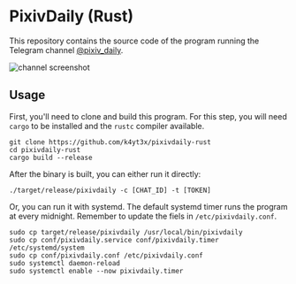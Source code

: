 # PixivDaily (Rust)

This repository contains the source code of the program running the Telegram channel [@pixiv\_daily](https://t.me/pixiv\_daily).

![channel screenshot](https://user-images.githubusercontent.com/21986859/130876907-80e3416a-01bc-446d-a56f-33a6198b8ff0.png)

## Usage

First, you'll need to clone and build this program. For this step, you will need `cargo` to be installed and the `rustc` compiler available.

```shell
git clone https://github.com/k4yt3x/pixivdaily-rust
cd pixivdaily-rust
cargo build --release
```

After the binary is built, you can either run it directly:

```shell
./target/release/pixivdaily -c [CHAT_ID] -t [TOKEN]
```

Or, you can run it with systemd. The default systemd timer runs the program at every midnight. Remember to update the fiels in `/etc/pixivdaily.conf`.

```shell
sudo cp target/release/pixivdaily /usr/local/bin/pixivdaily
sudo cp conf/pixivdaily.service conf/pixivdaily.timer /etc/systemd/system
sudo cp conf/pixivdaily.conf /etc/pixivdaily.conf
sudo systemctl daemon-reload
sudo systemctl enable --now pixivdaily.timer
```
